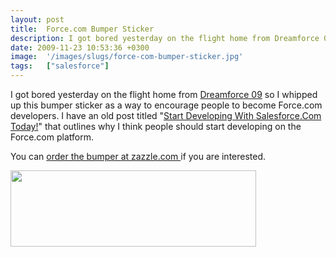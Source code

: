 ```yaml
---
layout: post
title:  Force.com Bumper Sticker
description: I got bored yesterday on the flight home from Dreamforce 09  so I whipped up this bumper sticker as a way to encourage people to become Force.com developers. I have an old post titled  Start Developing With Salesforce.Com  Today!  that outlines why I think people should start developing on the Force.com platform. You can order the bumper at zazzle.com  if you are interested.  
date: 2009-11-23 10:53:36 +0300
image:  '/images/slugs/force-com-bumper-sticker.jpg'
tags:   ["salesforce"]
---
```

<p>I got bored yesterday on the flight home from <a href="http://dreamforce.appirio.com" target="_blank">Dreamforce 09</a> so I whipped up this bumper sticker as a way to encourage people to become Force.com developers. I have an old post titled "<a href="/2009/04/08/start-developing-with-salesforcecom-today/" target="_blank">Start Developing With Salesforce.Com  Today!</a>" that outlines why I think people should start developing on the Force.com platform.</p>
<p>You can <a href="http://www.zazzle.com/go_force_com_yourself_bumper_sticker-128669861282319204" target="_blank">order the bumper at zazzle.com </a>if you are interested.</p>
<p><a href="http://www.zazzle.com/go_force_com_yourself_bumper_sticker-128669861282319204"><img class="alignnone size-full wp-image-1722" title="bumpersticker" src="http://res.cloudinary.com/blog-jeffdouglas-com/image/upload/v1400399405/bumpersticker_l4mcix.png" alt="" width="393" height="122" /></a></p>

